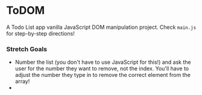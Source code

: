 # ToDOM

A Todo List app vanilla JavaScript DOM manipulation project. Check `main.js` for step-by-step directions!

### Stretch Goals

* Number the list (you don't have to use JavaScript for this!) and ask the user for the number they want to remove, not the index. You'll have to adjust the number they type in to remove the correct element from the array!
* 